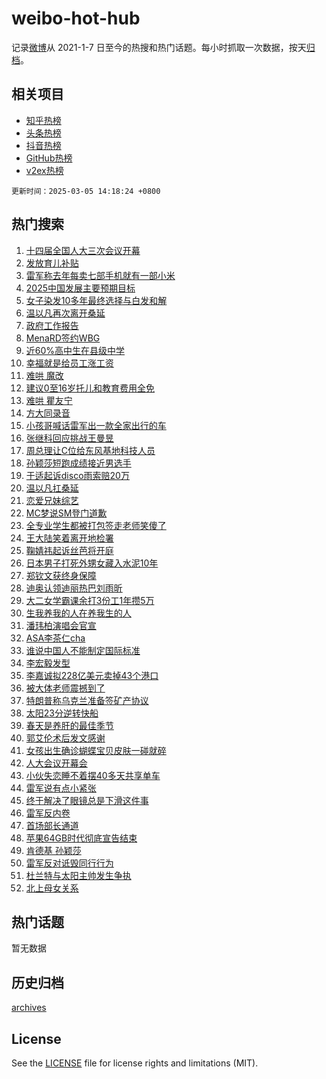 # weibo-hot-hub

记录[微博](https://www.weibo.com)从 2021-1-7 日至今的热搜和热门话题。每小时抓取一次数据，按天[归档](archives)。

## 相关项目

- [知乎热榜](https://github.com/lonnyzhang423/zhihu-hot-hub)
- [头条热榜](https://github.com/lonnyzhang423/toutiao-hot-hub)
- [抖音热榜](https://github.com/lonnyzhang423/douyin-hot-hub)
- [GitHub热榜](https://github.com/lonnyzhang423/github-hot-hub)
- [v2ex热榜](https://github.com/lonnyzhang423/v2ex-hot-hub)


`更新时间：2025-03-05 14:18:24 +0800`

## 热门搜索

1. [十四届全国人大三次会议开幕](https://m.weibo.cn/search?containerid=100103type%3D1%26t%3D10%26q%3D%23%E5%8D%81%E5%9B%9B%E5%B1%8A%E5%85%A8%E5%9B%BD%E4%BA%BA%E5%A4%A7%E4%B8%89%E6%AC%A1%E4%BC%9A%E8%AE%AE%E5%BC%80%E5%B9%95%23&stream_entry_id=51&isnewpage=1&extparam=seat%3D1%26filter_type%3Drealtimehot%26stream_entry_id%3D51%26c_type%3D51%26cate%3D10103%26q%3D%2523%25E5%258D%2581%25E5%259B%259B%25E5%25B1%258A%25E5%2585%25A8%25E5%259B%25BD%25E4%25BA%25BA%25E5%25A4%25A7%25E4%25B8%2589%25E6%25AC%25A1%25E4%25BC%259A%25E8%25AE%25AE%25E5%25BC%2580%25E5%25B9%2595%2523%26dgr%3D0%26pos%3D0%26display_time%3D1741155503%26pre_seqid%3D174115550327203643735136)
1. [发放育儿补贴](https://m.weibo.cn/search?containerid=100103type%3D1%26t%3D10%26q%3D%23%E5%8F%91%E6%94%BE%E8%82%B2%E5%84%BF%E8%A1%A5%E8%B4%B4%23&stream_entry_id=31&isnewpage=1&extparam=seat%3D1%26filter_type%3Drealtimehot%26realpos%3D1%26c_type%3D31%26band_rank%3D1%26lcate%3D5001%26stream_entry_id%3D31%26cate%3D5001%26flag%3D2%26q%3D%2523%25E5%258F%2591%25E6%2594%25BE%25E8%2582%25B2%25E5%2584%25BF%25E8%25A1%25A5%25E8%25B4%25B4%2523%26dgr%3D0%26pos%3D0%26display_time%3D1741155503%26pre_seqid%3D174115550327203643735136)
1. [雷军称去年每卖七部手机就有一部小米](https://m.weibo.cn/search?containerid=100103type%3D1%26t%3D10%26q%3D%23%E9%9B%B7%E5%86%9B%E7%A7%B0%E5%8E%BB%E5%B9%B4%E6%AF%8F%E5%8D%96%E4%B8%83%E9%83%A8%E6%89%8B%E6%9C%BA%E5%B0%B1%E6%9C%89%E4%B8%80%E9%83%A8%E5%B0%8F%E7%B1%B3%23&stream_entry_id=31&isnewpage=1&extparam=seat%3D1%26filter_type%3Drealtimehot%26realpos%3D2%26c_type%3D31%26band_rank%3D2%26lcate%3D5001%26stream_entry_id%3D31%26cate%3D5001%26flag%3D0%26q%3D%2523%25E9%259B%25B7%25E5%2586%259B%25E7%25A7%25B0%25E5%258E%25BB%25E5%25B9%25B4%25E6%25AF%258F%25E5%258D%2596%25E4%25B8%2583%25E9%2583%25A8%25E6%2589%258B%25E6%259C%25BA%25E5%25B0%25B1%25E6%259C%2589%25E4%25B8%2580%25E9%2583%25A8%25E5%25B0%258F%25E7%25B1%25B3%2523%26dgr%3D0%26pos%3D1%26display_time%3D1741155503%26pre_seqid%3D174115550327203643735136)
1. [2025中国发展主要预期目标](https://m.weibo.cn/search?containerid=100103type%3D1%26t%3D10%26q%3D%232025%E4%B8%AD%E5%9B%BD%E5%8F%91%E5%B1%95%E4%B8%BB%E8%A6%81%E9%A2%84%E6%9C%9F%E7%9B%AE%E6%A0%87%23&stream_entry_id=31&isnewpage=1&extparam=seat%3D1%26filter_type%3Drealtimehot%26realpos%3D3%26c_type%3D31%26band_rank%3D3%26lcate%3D5001%26stream_entry_id%3D31%26cate%3D5001%26flag%3D0%26q%3D%25232025%25E4%25B8%25AD%25E5%259B%25BD%25E5%258F%2591%25E5%25B1%2595%25E4%25B8%25BB%25E8%25A6%2581%25E9%25A2%2584%25E6%259C%259F%25E7%259B%25AE%25E6%25A0%2587%2523%26dgr%3D0%26pos%3D2%26display_time%3D1741155503%26pre_seqid%3D174115550327203643735136)
1. [女子染发10多年最终选择与白发和解](https://m.weibo.cn/search?containerid=100103type%3D1%26t%3D10%26q%3D%23%E5%A5%B3%E5%AD%90%E6%9F%93%E5%8F%9110%E5%A4%9A%E5%B9%B4%E6%9C%80%E7%BB%88%E9%80%89%E6%8B%A9%E4%B8%8E%E7%99%BD%E5%8F%91%E5%92%8C%E8%A7%A3%23&stream_entry_id=31&isnewpage=1&extparam=seat%3D1%26filter_type%3Drealtimehot%26realpos%3D4%26c_type%3D31%26band_rank%3D4%26lcate%3D5001%26stream_entry_id%3D31%26cate%3D5001%26flag%3D1%26q%3D%2523%25E5%25A5%25B3%25E5%25AD%2590%25E6%259F%2593%25E5%258F%259110%25E5%25A4%259A%25E5%25B9%25B4%25E6%259C%2580%25E7%25BB%2588%25E9%2580%2589%25E6%258B%25A9%25E4%25B8%258E%25E7%2599%25BD%25E5%258F%2591%25E5%2592%258C%25E8%25A7%25A3%2523%26dgr%3D0%26pos%3D3%26display_time%3D1741155503%26pre_seqid%3D174115550327203643735136)
1. [温以凡再次离开桑延](https://m.weibo.cn/search?containerid=100103type%3D1%26t%3D10%26q%3D%23%E6%B8%A9%E4%BB%A5%E5%87%A1%E5%86%8D%E6%AC%A1%E7%A6%BB%E5%BC%80%E6%A1%91%E5%BB%B6%23&stream_entry_id=31&isnewpage=1&extparam=seat%3D1%26filter_type%3Drealtimehot%26realpos%3D5%26c_type%3D31%26band_rank%3D5%26lcate%3D5001%26stream_entry_id%3D31%26cate%3D5001%26flag%3D1%26q%3D%2523%25E6%25B8%25A9%25E4%25BB%25A5%25E5%2587%25A1%25E5%2586%258D%25E6%25AC%25A1%25E7%25A6%25BB%25E5%25BC%2580%25E6%25A1%2591%25E5%25BB%25B6%2523%26dgr%3D0%26pos%3D4%26display_time%3D1741155503%26pre_seqid%3D174115550327203643735136)
1. [政府工作报告](https://m.weibo.cn/search?containerid=100103type%3D1%26t%3D10%26q%3D%23%E6%94%BF%E5%BA%9C%E5%B7%A5%E4%BD%9C%E6%8A%A5%E5%91%8A%23&stream_entry_id=31&isnewpage=1&extparam=seat%3D1%26filter_type%3Drealtimehot%26realpos%3D6%26c_type%3D31%26band_rank%3D6%26lcate%3D5001%26stream_entry_id%3D31%26cate%3D5001%26flag%3D16%26q%3D%2523%25E6%2594%25BF%25E5%25BA%259C%25E5%25B7%25A5%25E4%25BD%259C%25E6%258A%25A5%25E5%2591%258A%2523%26dgr%3D0%26pos%3D5%26display_time%3D1741155503%26pre_seqid%3D174115550327203643735136)
1. [MenaRD签约WBG](https://m.weibo.cn/search?containerid=100103type%3D1%26t%3D10%26q%3D%23MenaRD%E7%AD%BE%E7%BA%A6WBG%23&stream_entry_id=31&isnewpage=1&extparam=seat%3D1%26filter_type%3Drealtimehot%26pos%3D6%26c_type%3D31%26band_rank%3D7%26lcate%3D5001%26stream_entry_id%3D31%26cate%3D5001%26adid%3D278132%26q%3D%2523MenaRD%25E7%25AD%25BE%25E7%25BA%25A6WBG%2523%26dgr%3D0%26is_ad_pos%3D1%26display_time%3D1741155503%26pre_seqid%3D174115550327203643735136)
1. [近60%高中生在县级中学](https://m.weibo.cn/search?containerid=100103type%3D1%26t%3D10%26q%3D%23%E8%BF%9160%25%E9%AB%98%E4%B8%AD%E7%94%9F%E5%9C%A8%E5%8E%BF%E7%BA%A7%E4%B8%AD%E5%AD%A6%23&stream_entry_id=31&isnewpage=1&extparam=seat%3D1%26filter_type%3Drealtimehot%26realpos%3D7%26c_type%3D31%26band_rank%3D7%26lcate%3D5001%26stream_entry_id%3D31%26cate%3D5001%26flag%3D0%26q%3D%2523%25E8%25BF%259160%2525%25E9%25AB%2598%25E4%25B8%25AD%25E7%2594%259F%25E5%259C%25A8%25E5%258E%25BF%25E7%25BA%25A7%25E4%25B8%25AD%25E5%25AD%25A6%2523%26dgr%3D0%26pos%3D7%26display_time%3D1741155503%26pre_seqid%3D174115550327203643735136)
1. [幸福就是给员工涨工资](https://m.weibo.cn/search?containerid=100103type%3D1%26t%3D10%26q%3D%23%E5%B9%B8%E7%A6%8F%E5%B0%B1%E6%98%AF%E7%BB%99%E5%91%98%E5%B7%A5%E6%B6%A8%E5%B7%A5%E8%B5%84%23&stream_entry_id=31&isnewpage=1&extparam=seat%3D1%26filter_type%3Drealtimehot%26realpos%3D8%26c_type%3D31%26band_rank%3D8%26lcate%3D5001%26stream_entry_id%3D31%26cate%3D5001%26flag%3D0%26q%3D%2523%25E5%25B9%25B8%25E7%25A6%258F%25E5%25B0%25B1%25E6%2598%25AF%25E7%25BB%2599%25E5%2591%2598%25E5%25B7%25A5%25E6%25B6%25A8%25E5%25B7%25A5%25E8%25B5%2584%2523%26dgr%3D0%26pos%3D8%26display_time%3D1741155503%26pre_seqid%3D174115550327203643735136)
1. [难哄 魔改](https://m.weibo.cn/search?containerid=100103type%3D1%26t%3D10%26q%3D%E9%9A%BE%E5%93%84+%E9%AD%94%E6%94%B9&stream_entry_id=31&isnewpage=1&extparam=seat%3D1%26filter_type%3Drealtimehot%26realpos%3D9%26c_type%3D31%26band_rank%3D9%26lcate%3D5001%26stream_entry_id%3D31%26cate%3D5001%26flag%3D1%26q%3D%25E9%259A%25BE%25E5%2593%2584%2520%25E9%25AD%2594%25E6%2594%25B9%26dgr%3D0%26pos%3D9%26display_time%3D1741155503%26pre_seqid%3D174115550327203643735136)
1. [建议0至16岁托儿和教育费用全免](https://m.weibo.cn/search?containerid=100103type%3D1%26t%3D10%26q%3D%23%E5%BB%BA%E8%AE%AE0%E8%87%B316%E5%B2%81%E6%89%98%E5%84%BF%E5%92%8C%E6%95%99%E8%82%B2%E8%B4%B9%E7%94%A8%E5%85%A8%E5%85%8D%23&stream_entry_id=31&isnewpage=1&extparam=seat%3D1%26filter_type%3Drealtimehot%26realpos%3D10%26c_type%3D31%26band_rank%3D10%26lcate%3D5001%26stream_entry_id%3D31%26cate%3D5001%26flag%3D0%26q%3D%2523%25E5%25BB%25BA%25E8%25AE%25AE0%25E8%2587%25B316%25E5%25B2%2581%25E6%2589%2598%25E5%2584%25BF%25E5%2592%258C%25E6%2595%2599%25E8%2582%25B2%25E8%25B4%25B9%25E7%2594%25A8%25E5%2585%25A8%25E5%2585%258D%2523%26dgr%3D0%26pos%3D10%26display_time%3D1741155503%26pre_seqid%3D174115550327203643735136)
1. [难哄 瞿友宁](https://m.weibo.cn/search?containerid=100103type%3D1%26t%3D10%26q%3D%E9%9A%BE%E5%93%84+%E7%9E%BF%E5%8F%8B%E5%AE%81&stream_entry_id=31&isnewpage=1&extparam=seat%3D1%26filter_type%3Drealtimehot%26realpos%3D11%26c_type%3D31%26band_rank%3D11%26lcate%3D5001%26stream_entry_id%3D31%26cate%3D5001%26flag%3D1%26q%3D%25E9%259A%25BE%25E5%2593%2584%2520%25E7%259E%25BF%25E5%258F%258B%25E5%25AE%2581%26dgr%3D0%26pos%3D11%26display_time%3D1741155503%26pre_seqid%3D174115550327203643735136)
1. [方大同录音](https://m.weibo.cn/search?containerid=100103type%3D1%26t%3D10%26q%3D%23%E6%96%B9%E5%A4%A7%E5%90%8C%E5%BD%95%E9%9F%B3%23&stream_entry_id=31&isnewpage=1&extparam=seat%3D1%26filter_type%3Drealtimehot%26realpos%3D12%26c_type%3D31%26band_rank%3D12%26lcate%3D5001%26stream_entry_id%3D31%26cate%3D5001%26flag%3D2%26q%3D%2523%25E6%2596%25B9%25E5%25A4%25A7%25E5%2590%258C%25E5%25BD%2595%25E9%259F%25B3%2523%26dgr%3D0%26pos%3D12%26display_time%3D1741155503%26pre_seqid%3D174115550327203643735136)
1. [小孩哥喊话雷军出一款全家出行的车](https://m.weibo.cn/search?containerid=100103type%3D1%26t%3D10%26q%3D%23%E5%B0%8F%E5%AD%A9%E5%93%A5%E5%96%8A%E8%AF%9D%E9%9B%B7%E5%86%9B%E5%87%BA%E4%B8%80%E6%AC%BE%E5%85%A8%E5%AE%B6%E5%87%BA%E8%A1%8C%E7%9A%84%E8%BD%A6%23&stream_entry_id=31&isnewpage=1&extparam=seat%3D1%26filter_type%3Drealtimehot%26realpos%3D13%26c_type%3D31%26band_rank%3D13%26lcate%3D5001%26stream_entry_id%3D31%26cate%3D5001%26flag%3D1%26q%3D%2523%25E5%25B0%258F%25E5%25AD%25A9%25E5%2593%25A5%25E5%2596%258A%25E8%25AF%259D%25E9%259B%25B7%25E5%2586%259B%25E5%2587%25BA%25E4%25B8%2580%25E6%25AC%25BE%25E5%2585%25A8%25E5%25AE%25B6%25E5%2587%25BA%25E8%25A1%258C%25E7%259A%2584%25E8%25BD%25A6%2523%26dgr%3D0%26pos%3D13%26display_time%3D1741155503%26pre_seqid%3D174115550327203643735136)
1. [张继科回应挑战王曼昱](https://m.weibo.cn/search?containerid=100103type%3D1%26t%3D10%26q%3D%23%E5%BC%A0%E7%BB%A7%E7%A7%91%E5%9B%9E%E5%BA%94%E6%8C%91%E6%88%98%E7%8E%8B%E6%9B%BC%E6%98%B1%23&stream_entry_id=31&isnewpage=1&extparam=seat%3D1%26filter_type%3Drealtimehot%26realpos%3D14%26c_type%3D31%26band_rank%3D14%26lcate%3D5001%26stream_entry_id%3D31%26cate%3D5001%26flag%3D1%26q%3D%2523%25E5%25BC%25A0%25E7%25BB%25A7%25E7%25A7%2591%25E5%259B%259E%25E5%25BA%2594%25E6%258C%2591%25E6%2588%2598%25E7%258E%258B%25E6%259B%25BC%25E6%2598%25B1%2523%26dgr%3D0%26pos%3D14%26display_time%3D1741155503%26pre_seqid%3D174115550327203643735136)
1. [周总理让C位给东风基地科技人员](https://m.weibo.cn/search?containerid=100103type%3D1%26t%3D10%26q%3D%23%E5%91%A8%E6%80%BB%E7%90%86%E8%AE%A9C%E4%BD%8D%E7%BB%99%E4%B8%9C%E9%A3%8E%E5%9F%BA%E5%9C%B0%E7%A7%91%E6%8A%80%E4%BA%BA%E5%91%98%23&stream_entry_id=31&isnewpage=1&extparam=seat%3D1%26filter_type%3Drealtimehot%26realpos%3D15%26c_type%3D31%26band_rank%3D15%26lcate%3D5001%26stream_entry_id%3D31%26cate%3D5001%26flag%3D2%26q%3D%2523%25E5%2591%25A8%25E6%2580%25BB%25E7%2590%2586%25E8%25AE%25A9C%25E4%25BD%258D%25E7%25BB%2599%25E4%25B8%259C%25E9%25A3%258E%25E5%259F%25BA%25E5%259C%25B0%25E7%25A7%2591%25E6%258A%2580%25E4%25BA%25BA%25E5%2591%2598%2523%26dgr%3D0%26pos%3D15%26display_time%3D1741155503%26pre_seqid%3D174115550327203643735136)
1. [孙颖莎短跑成绩接近男选手](https://m.weibo.cn/search?containerid=100103type%3D1%26t%3D10%26q%3D%23%E5%AD%99%E9%A2%96%E8%8E%8E%E7%9F%AD%E8%B7%91%E6%88%90%E7%BB%A9%E6%8E%A5%E8%BF%91%E7%94%B7%E9%80%89%E6%89%8B%23&stream_entry_id=31&isnewpage=1&extparam=seat%3D1%26filter_type%3Drealtimehot%26realpos%3D16%26c_type%3D31%26band_rank%3D16%26lcate%3D5001%26stream_entry_id%3D31%26cate%3D5001%26flag%3D1%26q%3D%2523%25E5%25AD%2599%25E9%25A2%2596%25E8%258E%258E%25E7%259F%25AD%25E8%25B7%2591%25E6%2588%2590%25E7%25BB%25A9%25E6%258E%25A5%25E8%25BF%2591%25E7%2594%25B7%25E9%2580%2589%25E6%2589%258B%2523%26dgr%3D0%26pos%3D16%26display_time%3D1741155503%26pre_seqid%3D174115550327203643735136)
1. [于适起诉disco雨索赔20万](https://m.weibo.cn/search?containerid=100103type%3D1%26t%3D10%26q%3D%23%E4%BA%8E%E9%80%82%E8%B5%B7%E8%AF%89disco%E9%9B%A8%E7%B4%A2%E8%B5%9420%E4%B8%87%23&stream_entry_id=31&isnewpage=1&extparam=seat%3D1%26filter_type%3Drealtimehot%26realpos%3D17%26c_type%3D31%26band_rank%3D17%26lcate%3D5001%26stream_entry_id%3D31%26cate%3D5001%26flag%3D0%26q%3D%2523%25E4%25BA%258E%25E9%2580%2582%25E8%25B5%25B7%25E8%25AF%2589disco%25E9%259B%25A8%25E7%25B4%25A2%25E8%25B5%259420%25E4%25B8%2587%2523%26dgr%3D0%26pos%3D17%26display_time%3D1741155503%26pre_seqid%3D174115550327203643735136)
1. [温以凡扛桑延](https://m.weibo.cn/search?containerid=100103type%3D1%26t%3D10%26q%3D%E6%B8%A9%E4%BB%A5%E5%87%A1%E6%89%9B%E6%A1%91%E5%BB%B6&stream_entry_id=31&isnewpage=1&extparam=seat%3D1%26filter_type%3Drealtimehot%26realpos%3D18%26c_type%3D31%26band_rank%3D18%26lcate%3D5001%26stream_entry_id%3D31%26cate%3D5001%26flag%3D1%26q%3D%25E6%25B8%25A9%25E4%25BB%25A5%25E5%2587%25A1%25E6%2589%259B%25E6%25A1%2591%25E5%25BB%25B6%26dgr%3D0%26pos%3D18%26display_time%3D1741155503%26pre_seqid%3D174115550327203643735136)
1. [恋爱兄妹综艺](https://m.weibo.cn/search?containerid=100103type%3D1%26t%3D10%26q%3D%E6%81%8B%E7%88%B1%E5%85%84%E5%A6%B9%E7%BB%BC%E8%89%BA&stream_entry_id=31&isnewpage=1&extparam=seat%3D1%26filter_type%3Drealtimehot%26realpos%3D19%26c_type%3D31%26band_rank%3D19%26lcate%3D5001%26stream_entry_id%3D31%26cate%3D5001%26flag%3D0%26q%3D%25E6%2581%258B%25E7%2588%25B1%25E5%2585%2584%25E5%25A6%25B9%25E7%25BB%25BC%25E8%2589%25BA%26dgr%3D0%26pos%3D19%26display_time%3D1741155503%26pre_seqid%3D174115550327203643735136)
1. [MC梦说SM登门道歉](https://m.weibo.cn/search?containerid=100103type%3D1%26t%3D10%26q%3D%23MC%E6%A2%A6%E8%AF%B4SM%E7%99%BB%E9%97%A8%E9%81%93%E6%AD%89%23&stream_entry_id=31&isnewpage=1&extparam=seat%3D1%26filter_type%3Drealtimehot%26realpos%3D20%26c_type%3D31%26band_rank%3D20%26lcate%3D5001%26stream_entry_id%3D31%26cate%3D5001%26flag%3D1%26q%3D%2523MC%25E6%25A2%25A6%25E8%25AF%25B4SM%25E7%2599%25BB%25E9%2597%25A8%25E9%2581%2593%25E6%25AD%2589%2523%26dgr%3D0%26pos%3D20%26display_time%3D1741155503%26pre_seqid%3D174115550327203643735136)
1. [全专业学生都被打包签走老师笑傻了](https://m.weibo.cn/search?containerid=100103type%3D1%26t%3D10%26q%3D%23%E5%85%A8%E4%B8%93%E4%B8%9A%E5%AD%A6%E7%94%9F%E9%83%BD%E8%A2%AB%E6%89%93%E5%8C%85%E7%AD%BE%E8%B5%B0%E8%80%81%E5%B8%88%E7%AC%91%E5%82%BB%E4%BA%86%23&stream_entry_id=31&isnewpage=1&extparam=seat%3D1%26filter_type%3Drealtimehot%26realpos%3D21%26c_type%3D31%26band_rank%3D21%26lcate%3D5001%26stream_entry_id%3D31%26cate%3D5001%26flag%3D0%26q%3D%2523%25E5%2585%25A8%25E4%25B8%2593%25E4%25B8%259A%25E5%25AD%25A6%25E7%2594%259F%25E9%2583%25BD%25E8%25A2%25AB%25E6%2589%2593%25E5%258C%2585%25E7%25AD%25BE%25E8%25B5%25B0%25E8%2580%2581%25E5%25B8%2588%25E7%25AC%2591%25E5%2582%25BB%25E4%25BA%2586%2523%26dgr%3D0%26pos%3D21%26display_time%3D1741155503%26pre_seqid%3D174115550327203643735136)
1. [王大陆笑着离开地检署](https://m.weibo.cn/search?containerid=100103type%3D1%26t%3D10%26q%3D%23%E7%8E%8B%E5%A4%A7%E9%99%86%E7%AC%91%E7%9D%80%E7%A6%BB%E5%BC%80%E5%9C%B0%E6%A3%80%E7%BD%B2%23&stream_entry_id=31&isnewpage=1&extparam=seat%3D1%26filter_type%3Drealtimehot%26realpos%3D22%26c_type%3D31%26band_rank%3D22%26lcate%3D5001%26stream_entry_id%3D31%26cate%3D5001%26flag%3D1%26q%3D%2523%25E7%258E%258B%25E5%25A4%25A7%25E9%2599%2586%25E7%25AC%2591%25E7%259D%2580%25E7%25A6%25BB%25E5%25BC%2580%25E5%259C%25B0%25E6%25A3%2580%25E7%25BD%25B2%2523%26dgr%3D0%26pos%3D22%26display_time%3D1741155503%26pre_seqid%3D174115550327203643735136)
1. [鞠婧祎起诉丝芭将开庭](https://m.weibo.cn/search?containerid=100103type%3D1%26t%3D10%26q%3D%23%E9%9E%A0%E5%A9%A7%E7%A5%8E%E8%B5%B7%E8%AF%89%E4%B8%9D%E8%8A%AD%E5%B0%86%E5%BC%80%E5%BA%AD%23&stream_entry_id=31&isnewpage=1&extparam=seat%3D1%26filter_type%3Drealtimehot%26realpos%3D23%26c_type%3D31%26band_rank%3D23%26lcate%3D5001%26stream_entry_id%3D31%26cate%3D5001%26flag%3D0%26q%3D%2523%25E9%259E%25A0%25E5%25A9%25A7%25E7%25A5%258E%25E8%25B5%25B7%25E8%25AF%2589%25E4%25B8%259D%25E8%258A%25AD%25E5%25B0%2586%25E5%25BC%2580%25E5%25BA%25AD%2523%26dgr%3D0%26pos%3D23%26display_time%3D1741155503%26pre_seqid%3D174115550327203643735136)
1. [日本男子打死外甥女藏入水泥10年](https://m.weibo.cn/search?containerid=100103type%3D1%26t%3D10%26q%3D%23%E6%97%A5%E6%9C%AC%E7%94%B7%E5%AD%90%E6%89%93%E6%AD%BB%E5%A4%96%E7%94%A5%E5%A5%B3%E8%97%8F%E5%85%A5%E6%B0%B4%E6%B3%A510%E5%B9%B4%23&stream_entry_id=31&isnewpage=1&extparam=seat%3D1%26filter_type%3Drealtimehot%26realpos%3D24%26c_type%3D31%26band_rank%3D24%26lcate%3D5001%26stream_entry_id%3D31%26cate%3D5001%26flag%3D0%26q%3D%2523%25E6%2597%25A5%25E6%259C%25AC%25E7%2594%25B7%25E5%25AD%2590%25E6%2589%2593%25E6%25AD%25BB%25E5%25A4%2596%25E7%2594%25A5%25E5%25A5%25B3%25E8%2597%258F%25E5%2585%25A5%25E6%25B0%25B4%25E6%25B3%25A510%25E5%25B9%25B4%2523%26dgr%3D0%26pos%3D24%26display_time%3D1741155503%26pre_seqid%3D174115550327203643735136)
1. [郑钦文获终身保障](https://m.weibo.cn/search?containerid=100103type%3D1%26t%3D10%26q%3D%23%E9%83%91%E9%92%A6%E6%96%87%E8%8E%B7%E7%BB%88%E8%BA%AB%E4%BF%9D%E9%9A%9C%23&stream_entry_id=31&isnewpage=1&extparam=seat%3D1%26filter_type%3Drealtimehot%26realpos%3D25%26c_type%3D31%26band_rank%3D25%26lcate%3D5001%26stream_entry_id%3D31%26cate%3D5001%26flag%3D1%26q%3D%2523%25E9%2583%2591%25E9%2592%25A6%25E6%2596%2587%25E8%258E%25B7%25E7%25BB%2588%25E8%25BA%25AB%25E4%25BF%259D%25E9%259A%259C%2523%26dgr%3D0%26pos%3D25%26display_time%3D1741155503%26pre_seqid%3D174115550327203643735136)
1. [迪奥认领迪丽热巴刘雨昕](https://m.weibo.cn/search?containerid=100103type%3D1%26t%3D10%26q%3D%23%E8%BF%AA%E5%A5%A5%E8%AE%A4%E9%A2%86%E8%BF%AA%E4%B8%BD%E7%83%AD%E5%B7%B4%E5%88%98%E9%9B%A8%E6%98%95%23&stream_entry_id=31&isnewpage=1&extparam=seat%3D1%26filter_type%3Drealtimehot%26realpos%3D26%26c_type%3D31%26band_rank%3D26%26lcate%3D5001%26stream_entry_id%3D31%26cate%3D5001%26flag%3D0%26q%3D%2523%25E8%25BF%25AA%25E5%25A5%25A5%25E8%25AE%25A4%25E9%25A2%2586%25E8%25BF%25AA%25E4%25B8%25BD%25E7%2583%25AD%25E5%25B7%25B4%25E5%2588%2598%25E9%259B%25A8%25E6%2598%2595%2523%26dgr%3D0%26pos%3D26%26display_time%3D1741155503%26pre_seqid%3D174115550327203643735136)
1. [大二女学霸课余打3份工1年攒5万](https://m.weibo.cn/search?containerid=100103type%3D1%26t%3D10%26q%3D%23%E5%A4%A7%E4%BA%8C%E5%A5%B3%E5%AD%A6%E9%9C%B8%E8%AF%BE%E4%BD%99%E6%89%933%E4%BB%BD%E5%B7%A51%E5%B9%B4%E6%94%925%E4%B8%87%23&stream_entry_id=31&isnewpage=1&extparam=seat%3D1%26filter_type%3Drealtimehot%26realpos%3D27%26c_type%3D31%26band_rank%3D27%26lcate%3D5001%26stream_entry_id%3D31%26cate%3D5001%26flag%3D1%26q%3D%2523%25E5%25A4%25A7%25E4%25BA%258C%25E5%25A5%25B3%25E5%25AD%25A6%25E9%259C%25B8%25E8%25AF%25BE%25E4%25BD%2599%25E6%2589%25933%25E4%25BB%25BD%25E5%25B7%25A51%25E5%25B9%25B4%25E6%2594%25925%25E4%25B8%2587%2523%26dgr%3D0%26pos%3D27%26display_time%3D1741155503%26pre_seqid%3D174115550327203643735136)
1. [生我养我的人在养我生的人](https://m.weibo.cn/search?containerid=100103type%3D1%26t%3D10%26q%3D%E7%94%9F%E6%88%91%E5%85%BB%E6%88%91%E7%9A%84%E4%BA%BA%E5%9C%A8%E5%85%BB%E6%88%91%E7%94%9F%E7%9A%84%E4%BA%BA&stream_entry_id=31&isnewpage=1&extparam=seat%3D1%26filter_type%3Drealtimehot%26realpos%3D28%26c_type%3D31%26band_rank%3D28%26lcate%3D5001%26stream_entry_id%3D31%26cate%3D5001%26flag%3D1%26q%3D%25E7%2594%259F%25E6%2588%2591%25E5%2585%25BB%25E6%2588%2591%25E7%259A%2584%25E4%25BA%25BA%25E5%259C%25A8%25E5%2585%25BB%25E6%2588%2591%25E7%2594%259F%25E7%259A%2584%25E4%25BA%25BA%26dgr%3D0%26pos%3D28%26display_time%3D1741155503%26pre_seqid%3D174115550327203643735136)
1. [潘玮柏演唱会官宣](https://m.weibo.cn/search?containerid=100103type%3D1%26t%3D10%26q%3D%E6%BD%98%E7%8E%AE%E6%9F%8F%E6%BC%94%E5%94%B1%E4%BC%9A%E5%AE%98%E5%AE%A3&stream_entry_id=31&isnewpage=1&extparam=seat%3D1%26filter_type%3Drealtimehot%26realpos%3D29%26c_type%3D31%26band_rank%3D29%26lcate%3D5001%26stream_entry_id%3D31%26cate%3D5001%26flag%3D1%26q%3D%25E6%25BD%2598%25E7%258E%25AE%25E6%259F%258F%25E6%25BC%2594%25E5%2594%25B1%25E4%25BC%259A%25E5%25AE%2598%25E5%25AE%25A3%26dgr%3D0%26pos%3D29%26display_time%3D1741155503%26pre_seqid%3D174115550327203643735136)
1. [ASA李茶仁cha](https://m.weibo.cn/search?containerid=100103type%3D1%26t%3D10%26q%3DASA%E6%9D%8E%E8%8C%B6%E4%BB%81cha&stream_entry_id=31&isnewpage=1&extparam=seat%3D1%26filter_type%3Drealtimehot%26realpos%3D30%26c_type%3D31%26band_rank%3D30%26lcate%3D5001%26stream_entry_id%3D31%26cate%3D5001%26flag%3D1%26q%3DASA%25E6%259D%258E%25E8%258C%25B6%25E4%25BB%2581cha%26dgr%3D0%26pos%3D30%26display_time%3D1741155503%26pre_seqid%3D174115550327203643735136)
1. [谁说中国人不能制定国际标准](https://m.weibo.cn/search?containerid=100103type%3D1%26t%3D10%26q%3D%23%E8%B0%81%E8%AF%B4%E4%B8%AD%E5%9B%BD%E4%BA%BA%E4%B8%8D%E8%83%BD%E5%88%B6%E5%AE%9A%E5%9B%BD%E9%99%85%E6%A0%87%E5%87%86%23&stream_entry_id=31&isnewpage=1&extparam=seat%3D1%26filter_type%3Drealtimehot%26realpos%3D31%26c_type%3D31%26band_rank%3D31%26lcate%3D5001%26stream_entry_id%3D31%26cate%3D5001%26flag%3D0%26q%3D%2523%25E8%25B0%2581%25E8%25AF%25B4%25E4%25B8%25AD%25E5%259B%25BD%25E4%25BA%25BA%25E4%25B8%258D%25E8%2583%25BD%25E5%2588%25B6%25E5%25AE%259A%25E5%259B%25BD%25E9%2599%2585%25E6%25A0%2587%25E5%2587%2586%2523%26dgr%3D0%26pos%3D31%26display_time%3D1741155503%26pre_seqid%3D174115550327203643735136)
1. [李宏毅发型](https://m.weibo.cn/search?containerid=100103type%3D1%26t%3D10%26q%3D%E6%9D%8E%E5%AE%8F%E6%AF%85%E5%8F%91%E5%9E%8B&stream_entry_id=31&isnewpage=1&extparam=seat%3D1%26filter_type%3Drealtimehot%26realpos%3D32%26c_type%3D31%26band_rank%3D32%26lcate%3D5001%26stream_entry_id%3D31%26cate%3D5001%26flag%3D1%26q%3D%25E6%259D%258E%25E5%25AE%258F%25E6%25AF%2585%25E5%258F%2591%25E5%259E%258B%26dgr%3D0%26pos%3D32%26display_time%3D1741155503%26pre_seqid%3D174115550327203643735136)
1. [李嘉诚拟228亿美元卖掉43个港口](https://m.weibo.cn/search?containerid=100103type%3D1%26t%3D10%26q%3D%23%E6%9D%8E%E5%98%89%E8%AF%9A%E6%8B%9F228%E4%BA%BF%E7%BE%8E%E5%85%83%E5%8D%96%E6%8E%8943%E4%B8%AA%E6%B8%AF%E5%8F%A3%23&stream_entry_id=31&isnewpage=1&extparam=seat%3D1%26filter_type%3Drealtimehot%26realpos%3D33%26c_type%3D31%26band_rank%3D33%26lcate%3D5001%26stream_entry_id%3D31%26cate%3D5001%26flag%3D0%26q%3D%2523%25E6%259D%258E%25E5%2598%2589%25E8%25AF%259A%25E6%258B%259F228%25E4%25BA%25BF%25E7%25BE%258E%25E5%2585%2583%25E5%258D%2596%25E6%258E%258943%25E4%25B8%25AA%25E6%25B8%25AF%25E5%258F%25A3%2523%26dgr%3D0%26pos%3D33%26display_time%3D1741155503%26pre_seqid%3D174115550327203643735136)
1. [被大体老师震撼到了](https://m.weibo.cn/search?containerid=100103type%3D1%26t%3D10%26q%3D%E8%A2%AB%E5%A4%A7%E4%BD%93%E8%80%81%E5%B8%88%E9%9C%87%E6%92%BC%E5%88%B0%E4%BA%86&stream_entry_id=31&isnewpage=1&extparam=seat%3D1%26filter_type%3Drealtimehot%26realpos%3D34%26c_type%3D31%26band_rank%3D34%26lcate%3D5001%26stream_entry_id%3D31%26cate%3D5001%26flag%3D0%26q%3D%25E8%25A2%25AB%25E5%25A4%25A7%25E4%25BD%2593%25E8%2580%2581%25E5%25B8%2588%25E9%259C%2587%25E6%2592%25BC%25E5%2588%25B0%25E4%25BA%2586%26dgr%3D0%26pos%3D34%26display_time%3D1741155503%26pre_seqid%3D174115550327203643735136)
1. [特朗普称乌克兰准备签矿产协议](https://m.weibo.cn/search?containerid=100103type%3D1%26t%3D10%26q%3D%23%E7%89%B9%E6%9C%97%E6%99%AE%E7%A7%B0%E4%B9%8C%E5%85%8B%E5%85%B0%E5%87%86%E5%A4%87%E7%AD%BE%E7%9F%BF%E4%BA%A7%E5%8D%8F%E8%AE%AE%23&stream_entry_id=31&isnewpage=1&extparam=seat%3D1%26filter_type%3Drealtimehot%26realpos%3D35%26c_type%3D31%26band_rank%3D35%26lcate%3D5001%26stream_entry_id%3D31%26cate%3D5001%26flag%3D0%26q%3D%2523%25E7%2589%25B9%25E6%259C%2597%25E6%2599%25AE%25E7%25A7%25B0%25E4%25B9%258C%25E5%2585%258B%25E5%2585%25B0%25E5%2587%2586%25E5%25A4%2587%25E7%25AD%25BE%25E7%259F%25BF%25E4%25BA%25A7%25E5%258D%258F%25E8%25AE%25AE%2523%26dgr%3D0%26pos%3D35%26display_time%3D1741155503%26pre_seqid%3D174115550327203643735136)
1. [太阳23分逆转快船](https://m.weibo.cn/search?containerid=100103type%3D1%26t%3D10%26q%3D%23%E5%A4%AA%E9%98%B323%E5%88%86%E9%80%86%E8%BD%AC%E5%BF%AB%E8%88%B9%23&stream_entry_id=31&isnewpage=1&extparam=seat%3D1%26filter_type%3Drealtimehot%26realpos%3D36%26c_type%3D31%26band_rank%3D36%26lcate%3D5001%26stream_entry_id%3D31%26cate%3D5001%26flag%3D1%26q%3D%2523%25E5%25A4%25AA%25E9%2598%25B323%25E5%2588%2586%25E9%2580%2586%25E8%25BD%25AC%25E5%25BF%25AB%25E8%2588%25B9%2523%26dgr%3D0%26pos%3D36%26display_time%3D1741155503%26pre_seqid%3D174115550327203643735136)
1. [春天是养肝的最佳季节](https://m.weibo.cn/search?containerid=100103type%3D1%26t%3D10%26q%3D%23%E6%98%A5%E5%A4%A9%E6%98%AF%E5%85%BB%E8%82%9D%E7%9A%84%E6%9C%80%E4%BD%B3%E5%AD%A3%E8%8A%82%23&stream_entry_id=31&isnewpage=1&extparam=seat%3D1%26filter_type%3Drealtimehot%26realpos%3D37%26c_type%3D31%26band_rank%3D37%26lcate%3D5001%26stream_entry_id%3D31%26cate%3D5001%26flag%3D1%26q%3D%2523%25E6%2598%25A5%25E5%25A4%25A9%25E6%2598%25AF%25E5%2585%25BB%25E8%2582%259D%25E7%259A%2584%25E6%259C%2580%25E4%25BD%25B3%25E5%25AD%25A3%25E8%258A%2582%2523%26dgr%3D0%26pos%3D37%26display_time%3D1741155503%26pre_seqid%3D174115550327203643735136)
1. [郭艾伦术后发文感谢](https://m.weibo.cn/search?containerid=100103type%3D1%26t%3D10%26q%3D%23%E9%83%AD%E8%89%BE%E4%BC%A6%E6%9C%AF%E5%90%8E%E5%8F%91%E6%96%87%E6%84%9F%E8%B0%A2%23&stream_entry_id=31&isnewpage=1&extparam=seat%3D1%26filter_type%3Drealtimehot%26realpos%3D38%26c_type%3D31%26band_rank%3D38%26lcate%3D5001%26stream_entry_id%3D31%26cate%3D5001%26flag%3D1%26q%3D%2523%25E9%2583%25AD%25E8%2589%25BE%25E4%25BC%25A6%25E6%259C%25AF%25E5%2590%258E%25E5%258F%2591%25E6%2596%2587%25E6%2584%259F%25E8%25B0%25A2%2523%26dgr%3D0%26pos%3D38%26display_time%3D1741155503%26pre_seqid%3D174115550327203643735136)
1. [女孩出生确诊蝴蝶宝贝皮肤一碰就碎](https://m.weibo.cn/search?containerid=100103type%3D1%26t%3D10%26q%3D%23%E5%A5%B3%E5%AD%A9%E5%87%BA%E7%94%9F%E7%A1%AE%E8%AF%8A%E8%9D%B4%E8%9D%B6%E5%AE%9D%E8%B4%9D%E7%9A%AE%E8%82%A4%E4%B8%80%E7%A2%B0%E5%B0%B1%E7%A2%8E%23&stream_entry_id=31&isnewpage=1&extparam=seat%3D1%26filter_type%3Drealtimehot%26realpos%3D39%26c_type%3D31%26band_rank%3D39%26lcate%3D5001%26stream_entry_id%3D31%26cate%3D5001%26flag%3D0%26q%3D%2523%25E5%25A5%25B3%25E5%25AD%25A9%25E5%2587%25BA%25E7%2594%259F%25E7%25A1%25AE%25E8%25AF%258A%25E8%259D%25B4%25E8%259D%25B6%25E5%25AE%259D%25E8%25B4%259D%25E7%259A%25AE%25E8%2582%25A4%25E4%25B8%2580%25E7%25A2%25B0%25E5%25B0%25B1%25E7%25A2%258E%2523%26dgr%3D0%26pos%3D39%26display_time%3D1741155503%26pre_seqid%3D174115550327203643735136)
1. [人大会议开幕会](https://m.weibo.cn/search?containerid=100103type%3D1%26t%3D10%26q%3D%23%E4%BA%BA%E5%A4%A7%E4%BC%9A%E8%AE%AE%E5%BC%80%E5%B9%95%E4%BC%9A%23&stream_entry_id=31&isnewpage=1&extparam=seat%3D1%26filter_type%3Drealtimehot%26realpos%3D40%26c_type%3D31%26band_rank%3D40%26lcate%3D5001%26stream_entry_id%3D31%26cate%3D5001%26flag%3D0%26q%3D%2523%25E4%25BA%25BA%25E5%25A4%25A7%25E4%25BC%259A%25E8%25AE%25AE%25E5%25BC%2580%25E5%25B9%2595%25E4%25BC%259A%2523%26dgr%3D0%26pos%3D40%26display_time%3D1741155503%26pre_seqid%3D174115550327203643735136)
1. [小伙失恋睡不着摆40多天共享单车](https://m.weibo.cn/search?containerid=100103type%3D1%26t%3D10%26q%3D%23%E5%B0%8F%E4%BC%99%E5%A4%B1%E6%81%8B%E7%9D%A1%E4%B8%8D%E7%9D%80%E6%91%8640%E5%A4%9A%E5%A4%A9%E5%85%B1%E4%BA%AB%E5%8D%95%E8%BD%A6%23&stream_entry_id=31&isnewpage=1&extparam=seat%3D1%26filter_type%3Drealtimehot%26realpos%3D41%26c_type%3D31%26band_rank%3D41%26lcate%3D5001%26stream_entry_id%3D31%26cate%3D5001%26flag%3D0%26q%3D%2523%25E5%25B0%258F%25E4%25BC%2599%25E5%25A4%25B1%25E6%2581%258B%25E7%259D%25A1%25E4%25B8%258D%25E7%259D%2580%25E6%2591%258640%25E5%25A4%259A%25E5%25A4%25A9%25E5%2585%25B1%25E4%25BA%25AB%25E5%258D%2595%25E8%25BD%25A6%2523%26dgr%3D0%26pos%3D41%26display_time%3D1741155503%26pre_seqid%3D174115550327203643735136)
1. [雷军说有点小紧张](https://m.weibo.cn/search?containerid=100103type%3D1%26t%3D10%26q%3D%23%E9%9B%B7%E5%86%9B%E8%AF%B4%E6%9C%89%E7%82%B9%E5%B0%8F%E7%B4%A7%E5%BC%A0%23&stream_entry_id=31&isnewpage=1&extparam=seat%3D1%26filter_type%3Drealtimehot%26realpos%3D42%26c_type%3D31%26band_rank%3D42%26lcate%3D5001%26stream_entry_id%3D31%26cate%3D5001%26flag%3D0%26q%3D%2523%25E9%259B%25B7%25E5%2586%259B%25E8%25AF%25B4%25E6%259C%2589%25E7%2582%25B9%25E5%25B0%258F%25E7%25B4%25A7%25E5%25BC%25A0%2523%26dgr%3D0%26pos%3D42%26display_time%3D1741155503%26pre_seqid%3D174115550327203643735136)
1. [终于解决了眼镜总是下滑这件事](https://m.weibo.cn/search?containerid=100103type%3D1%26t%3D10%26q%3D%23%E7%BB%88%E4%BA%8E%E8%A7%A3%E5%86%B3%E4%BA%86%E7%9C%BC%E9%95%9C%E6%80%BB%E6%98%AF%E4%B8%8B%E6%BB%91%E8%BF%99%E4%BB%B6%E4%BA%8B%23&stream_entry_id=31&isnewpage=1&extparam=seat%3D1%26filter_type%3Drealtimehot%26realpos%3D43%26c_type%3D31%26band_rank%3D43%26lcate%3D5001%26stream_entry_id%3D31%26cate%3D5001%26flag%3D0%26q%3D%2523%25E7%25BB%2588%25E4%25BA%258E%25E8%25A7%25A3%25E5%2586%25B3%25E4%25BA%2586%25E7%259C%25BC%25E9%2595%259C%25E6%2580%25BB%25E6%2598%25AF%25E4%25B8%258B%25E6%25BB%2591%25E8%25BF%2599%25E4%25BB%25B6%25E4%25BA%258B%2523%26dgr%3D0%26pos%3D43%26display_time%3D1741155503%26pre_seqid%3D174115550327203643735136)
1. [雷军反内卷](https://m.weibo.cn/search?containerid=100103type%3D1%26t%3D10%26q%3D%23%E9%9B%B7%E5%86%9B%E5%8F%8D%E5%86%85%E5%8D%B7%23&stream_entry_id=31&isnewpage=1&extparam=seat%3D1%26filter_type%3Drealtimehot%26realpos%3D44%26c_type%3D31%26band_rank%3D44%26lcate%3D5001%26stream_entry_id%3D31%26cate%3D5001%26flag%3D1%26q%3D%2523%25E9%259B%25B7%25E5%2586%259B%25E5%258F%258D%25E5%2586%2585%25E5%258D%25B7%2523%26dgr%3D0%26pos%3D44%26display_time%3D1741155503%26pre_seqid%3D174115550327203643735136)
1. [首场部长通道](https://m.weibo.cn/search?containerid=100103type%3D1%26t%3D10%26q%3D%23%E9%A6%96%E5%9C%BA%E9%83%A8%E9%95%BF%E9%80%9A%E9%81%93%23&stream_entry_id=31&isnewpage=1&extparam=seat%3D1%26filter_type%3Drealtimehot%26realpos%3D45%26c_type%3D31%26band_rank%3D45%26lcate%3D5001%26stream_entry_id%3D31%26cate%3D5001%26flag%3D0%26q%3D%2523%25E9%25A6%2596%25E5%259C%25BA%25E9%2583%25A8%25E9%2595%25BF%25E9%2580%259A%25E9%2581%2593%2523%26dgr%3D0%26pos%3D45%26display_time%3D1741155503%26pre_seqid%3D174115550327203643735136)
1. [苹果64GB时代彻底宣告结束](https://m.weibo.cn/search?containerid=100103type%3D1%26t%3D10%26q%3D%23%E8%8B%B9%E6%9E%9C64GB%E6%97%B6%E4%BB%A3%E5%BD%BB%E5%BA%95%E5%AE%A3%E5%91%8A%E7%BB%93%E6%9D%9F%23&stream_entry_id=31&isnewpage=1&extparam=seat%3D1%26filter_type%3Drealtimehot%26realpos%3D46%26c_type%3D31%26band_rank%3D46%26lcate%3D5001%26stream_entry_id%3D31%26cate%3D5001%26flag%3D1%26q%3D%2523%25E8%258B%25B9%25E6%259E%259C64GB%25E6%2597%25B6%25E4%25BB%25A3%25E5%25BD%25BB%25E5%25BA%2595%25E5%25AE%25A3%25E5%2591%258A%25E7%25BB%2593%25E6%259D%259F%2523%26dgr%3D0%26pos%3D46%26display_time%3D1741155503%26pre_seqid%3D174115550327203643735136)
1. [肯德基 孙颖莎](https://m.weibo.cn/search?containerid=100103type%3D1%26t%3D10%26q%3D%E8%82%AF%E5%BE%B7%E5%9F%BA+%E5%AD%99%E9%A2%96%E8%8E%8E&stream_entry_id=31&isnewpage=1&extparam=seat%3D1%26filter_type%3Drealtimehot%26realpos%3D47%26c_type%3D31%26band_rank%3D47%26lcate%3D5001%26stream_entry_id%3D31%26cate%3D5001%26flag%3D0%26q%3D%25E8%2582%25AF%25E5%25BE%25B7%25E5%259F%25BA%2520%25E5%25AD%2599%25E9%25A2%2596%25E8%258E%258E%26dgr%3D0%26pos%3D47%26display_time%3D1741155503%26pre_seqid%3D174115550327203643735136)
1. [雷军反对诋毁同行行为](https://m.weibo.cn/search?containerid=100103type%3D1%26t%3D10%26q%3D%23%E9%9B%B7%E5%86%9B%E5%8F%8D%E5%AF%B9%E8%AF%8B%E6%AF%81%E5%90%8C%E8%A1%8C%E8%A1%8C%E4%B8%BA%23&stream_entry_id=31&isnewpage=1&extparam=seat%3D1%26filter_type%3Drealtimehot%26realpos%3D48%26c_type%3D31%26band_rank%3D48%26lcate%3D5001%26stream_entry_id%3D31%26cate%3D5001%26flag%3D1%26q%3D%2523%25E9%259B%25B7%25E5%2586%259B%25E5%258F%258D%25E5%25AF%25B9%25E8%25AF%258B%25E6%25AF%2581%25E5%2590%258C%25E8%25A1%258C%25E8%25A1%258C%25E4%25B8%25BA%2523%26dgr%3D0%26pos%3D48%26display_time%3D1741155503%26pre_seqid%3D174115550327203643735136)
1. [杜兰特与太阳主帅发生争执](https://m.weibo.cn/search?containerid=100103type%3D1%26t%3D10%26q%3D%23%E6%9D%9C%E5%85%B0%E7%89%B9%E4%B8%8E%E5%A4%AA%E9%98%B3%E4%B8%BB%E5%B8%85%E5%8F%91%E7%94%9F%E4%BA%89%E6%89%A7%23&stream_entry_id=31&isnewpage=1&extparam=seat%3D1%26filter_type%3Drealtimehot%26realpos%3D49%26c_type%3D31%26band_rank%3D49%26lcate%3D5001%26stream_entry_id%3D31%26cate%3D5001%26flag%3D1%26q%3D%2523%25E6%259D%259C%25E5%2585%25B0%25E7%2589%25B9%25E4%25B8%258E%25E5%25A4%25AA%25E9%2598%25B3%25E4%25B8%25BB%25E5%25B8%2585%25E5%258F%2591%25E7%2594%259F%25E4%25BA%2589%25E6%2589%25A7%2523%26dgr%3D0%26pos%3D49%26display_time%3D1741155503%26pre_seqid%3D174115550327203643735136)
1. [北上母女关系](https://m.weibo.cn/search?containerid=100103type%3D1%26t%3D10%26q%3D%E5%8C%97%E4%B8%8A%E6%AF%8D%E5%A5%B3%E5%85%B3%E7%B3%BB&stream_entry_id=31&isnewpage=1&extparam=seat%3D1%26filter_type%3Drealtimehot%26realpos%3D50%26c_type%3D31%26band_rank%3D50%26lcate%3D5001%26stream_entry_id%3D31%26cate%3D5001%26flag%3D1%26q%3D%25E5%258C%2597%25E4%25B8%258A%25E6%25AF%258D%25E5%25A5%25B3%25E5%2585%25B3%25E7%25B3%25BB%26dgr%3D0%26pos%3D50%26display_time%3D1741155503%26pre_seqid%3D174115550327203643735136)

## 热门话题

暂无数据

## 历史归档

[archives](archives)

## License

See the [LICENSE](LICENSE) file for license rights and limitations (MIT).
